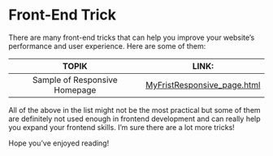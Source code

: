 # Front-End Trick


There are many front-end tricks that can help you improve your website’s performance and user experience. Here are some of them:

|   TOPIK  |     LINK:  |
| :--------------:| :----------: |
|Sample of Responsive Homepage|[MyFristResponsive_page.html]("SampleResponsiveHomepage/MyFristResponsive_page.html")|


All of the above in the list might not be the most practical but some of them are definitely not used enough in frontend development and can really help you expand your frontend skills. I’m sure there are a lot more tricks!

Hope you’ve enjoyed reading!

